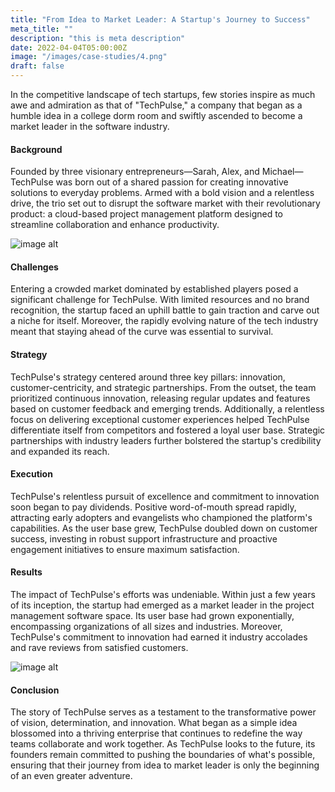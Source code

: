 ```yaml
---
title: "From Idea to Market Leader: A Startup's Journey to Success"
meta_title: ""
description: "this is meta description"
date: 2022-04-04T05:00:00Z
image: "/images/case-studies/4.png"
draft: false
---
```


In the competitive landscape of tech startups, few stories inspire as much awe and admiration as that of "TechPulse," a company that began as a humble idea in a college dorm room and swiftly ascended to become a market leader in the software industry.

#### Background

Founded by three visionary entrepreneurs—Sarah, Alex, and Michael—TechPulse was born out of a shared passion for creating innovative solutions to everyday problems. Armed with a bold vision and a relentless drive, the trio set out to disrupt the software market with their revolutionary product: a cloud-based project management platform designed to streamline collaboration and enhance productivity.

![image alt](/images/case-studies/inner-1.png)

#### Challenges

Entering a crowded market dominated by established players posed a significant challenge for TechPulse. With limited resources and no brand recognition, the startup faced an uphill battle to gain traction and carve out a niche for itself. Moreover, the rapidly evolving nature of the tech industry meant that staying ahead of the curve was essential to survival.

#### Strategy

TechPulse's strategy centered around three key pillars: innovation, customer-centricity, and strategic partnerships. From the outset, the team prioritized continuous innovation, releasing regular updates and features based on customer feedback and emerging trends. Additionally, a relentless focus on delivering exceptional customer experiences helped TechPulse differentiate itself from competitors and fostered a loyal user base. Strategic partnerships with industry leaders further bolstered the startup's credibility and expanded its reach.

#### Execution

TechPulse's relentless pursuit of excellence and commitment to innovation soon began to pay dividends. Positive word-of-mouth spread rapidly, attracting early adopters and evangelists who championed the platform's capabilities. As the user base grew, TechPulse doubled down on customer success, investing in robust support infrastructure and proactive engagement initiatives to ensure maximum satisfaction.

#### Results

The impact of TechPulse's efforts was undeniable. Within just a few years of its inception, the startup had emerged as a market leader in the project management software space. Its user base had grown exponentially, encompassing organizations of all sizes and industries. Moreover, TechPulse's commitment to innovation had earned it industry accolades and rave reviews from satisfied customers.

![image alt](/images/case-studies/inner-2.png)

#### Conclusion

The story of TechPulse serves as a testament to the transformative power of vision, determination, and innovation. What began as a simple idea blossomed into a thriving enterprise that continues to redefine the way teams collaborate and work together. As TechPulse looks to the future, its founders remain committed to pushing the boundaries of what's possible, ensuring that their journey from idea to market leader is only the beginning of an even greater adventure.
